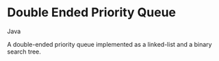 <h1>Double Ended Priority Queue</h1>

<p>Java</p>

<p>A double-ended priority queue implemented as a linked-list and a binary search tree.</p>
